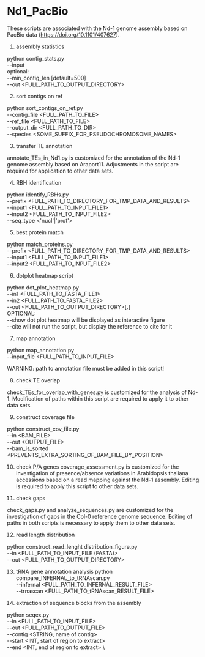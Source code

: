 # Nd1_PacBio
These scripts are associated with the Nd-1 genome assembly based on PacBio data (https://doi.org/10.1101/407627).


1) assembly statistics

python contig_stats.py \
--input <FILENAME> \
optional: \
--min_contig_len <INTEGER> [default=500] \
--out <FULL_PATH_TO_OUTPUT_DIRECTORY>


2) sort contigs on ref

python sort_contigs_on_ref.py \
--contig_file <FULL_PATH_TO_FILE> \
--ref_file <FULL_PATH_TO_FILE> \
--output_dir <FULL_PATH_TO_DIR> \
--species <SOME_SUFFIX_FOR_PSEUDOCHROMOSOME_NAMES>


3) transfer TE annotation

annotate_TEs_in_Nd1.py is customized for the annotation of the Nd-1 genome assembly based on Araport11. Adjustments in the script are required for application to other data sets.


4) RBH identification

python identify_RBHs.py \
--prefix <FULL_PATH_TO_DIRECTORY_FOR_TMP_DATA_AND_RESULTS> \
--input1 <FULL_PATH_TO_INPUT_FILE1> \
--input2 <FULL_PATH_TO_INPUT_FILE2> \
--seq_type <'nucl'|'prot'>


5) best protein match

python match_proteins.py \
--prefix <FULL_PATH_TO_DIRECTORY_FOR_TMP_DATA_AND_RESULTS> \
--input1 <FULL_PATH_TO_INPUT_FILE1> \
--input2 <FULL_PATH_TO_INPUT_FILE2>


6) dotplot heatmap script

python dot_plot_heatmap.py \
--in1 <FULL_PATH_TO_FASTA_FILE1> \
--in2 <FULL_PATH_TO_FASTA_FILE2> \
--out <FULL_PATH_TO_OUTPUT_DIRECTORY>[.] \
OPTIONAL: \
--show	dot plot heatmap will be displayed as interactive figure \
--cite	will not run the script, but display the reference to cite for it

7) map annotation

python map_annotation.py \
--input_file <FULL_PATH_TO_INPUT_FILE>

WARNING: path to annotation file must be added in this script!


8) check TE overlap

check_TEs_for_overlap_with_genes.py is customized for the analysis of Nd-1. Modification of paths within this script are required to apply it to other data sets.


9) construct coverage file

python construct_cov_file.py \
--in <BAM_FILE> \
--out <OUTPUT_FILE> \
--bam_is_sorted <PREVENTS_EXTRA_SORTING_OF_BAM_FILE_BY_POSITION>


10) check P/A genes
coverage_assessment.py is customized for the investigation of presence/absence variations in Arabidopsis thaliana accessions based on a read mapping against the Nd-1 assembly. Editing is required to apply this script to other data sets.



11) check gaps

check_gaps.py and analyze_sequences.py are customized for the investigation of gaps in the Col-0 reference genome sequence. Editing of paths in both scripts is necessary to apply them to other data sets.




12) read length distribution

python construct_read_lenght distribution_figure.py \
--in <FULL_PATH_TO_INPUT_FILE (FASTA)> \
--out <FULL_PATH_TO_OUTPUT_DIRECTORY>



13) tRNA gene annotation analysis
python compare_INFERNAL_to_tRNAscan.py \
--infernal <FULL_PATH_TO_INFERNAL_RESULT_FILE> \
--trnascan <FULL_PATH_TO_tRNAscan_RESULT_FILE>


14) extraction of sequence blocks from the assembly

python seqex.py \
--in <FULL_PATH_TO_INPUT_FILE> \
--out <FULL_PATH_TO_OUTPUT_FILE> \
--contig <STRING, name of contig> \
--start <INT, start of region to extract> \
--end <INT, end of region to extract> \
